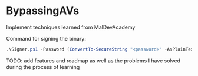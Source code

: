 # BypassingAVs

Implement techniques learned from MalDevAcademy

Command for signing the binary:

```powershell
.\Signer.ps1 -Password (ConvertTo-SecureString "<password>" -AsPlainText -Force) -BinaryPath ".\BypassingAVs.exe"
```

TODO: add features and roadmap as well as the problems I have solved during the process of learning